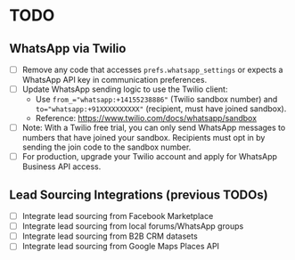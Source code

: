 # TODO

## WhatsApp via Twilio
- [ ] Remove any code that accesses `prefs.whatsapp_settings` or expects a WhatsApp API key in communication preferences.
- [ ] Update WhatsApp sending logic to use the Twilio client:
  - Use `from_="whatsapp:+14155238886"` (Twilio sandbox number) and `to="whatsapp:+91XXXXXXXXXX"` (recipient, must have joined sandbox).
  - Reference: https://www.twilio.com/docs/whatsapp/sandbox
- [ ] Note: With a Twilio free trial, you can only send WhatsApp messages to numbers that have joined your sandbox. Recipients must opt in by sending the join code to the sandbox number.
- [ ] For production, upgrade your Twilio account and apply for WhatsApp Business API access.

## Lead Sourcing Integrations (previous TODOs)
- [ ] Integrate lead sourcing from Facebook Marketplace
- [ ] Integrate lead sourcing from local forums/WhatsApp groups
- [ ] Integrate lead sourcing from B2B CRM datasets
- [ ] Integrate lead sourcing from Google Maps Places API 